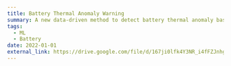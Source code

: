 ```yaml
---
title: Battery Thermal Anomaly Warning
summary: A new data-driven method to detect battery thermal anomaly based on comparing shape-similarity between thermal measurements. This method is robust to data loss and requires minimal reference data for different pack configurations. Initial results show it also can detect unforeseen anomalies at the early stage.
tags:
  - ML
  - Battery
date: 2022-01-01
external_link: https://drive.google.com/file/d/167ji0lfk4Y3NR_i4fFZJnhgdypfLhdXK/view
---
```


